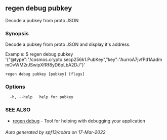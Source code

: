 ## regen debug pubkey

Decode a pubkey from proto JSON

### Synopsis

Decode a pubkey from proto JSON and display it's address.

Example:
$ regen debug pubkey '{"@type":"/cosmos.crypto.secp256k1.PubKey","key":"AurroA7jvfPd1AadmmOvWM2rJSwipXfRf8yD6pLbA2DJ"}'
			

```
regen debug pubkey [pubkey] [flags]
```

### Options

```
  -h, --help   help for pubkey
```

### SEE ALSO

* [regen debug](regen_debug.md)	 - Tool for helping with debugging your application

###### Auto generated by spf13/cobra on 17-Mar-2022
